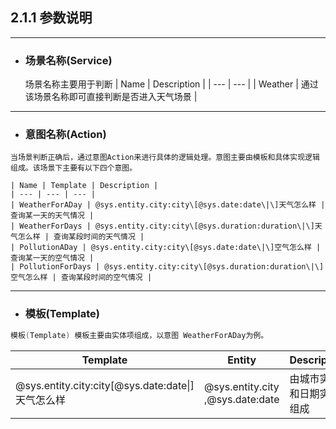 ## 2.1.1 参数说明

---

* ### 场景名称\(Service\)

  场景名称主要用于判断
  | Name | Description |
  | --- | --- |
  | Weather | 通过该场景名称即可直接判断是否进入天气场景 |


---

* ### 意图名称\(Action\)


```
当场景判断正确后，通过意图Action来进行具体的逻辑处理。意图主要由模板和具体实现逻辑组成。该场景下主要有以下四个意图。
```

```
| Name | Template | Description |
| --- | --- | --- |
| WeatherForADay | @sys.entity.city:city\[@sys.date:date\|\]天气怎么样 | 查询某一天的天气情况 |
| WeatherForDays | @sys.entity.city:city\[@sys.duration:duration\|\]天气怎么样 | 查询某段时间的天气情况 |
| PollutionADay | @sys.entity.city:city\[@sys.date:date\|\]空气怎么样 | 查询某一天的空气情况 |
| PollutionForDays | @sys.entity.city:city\[@sys.duration:duration\|\]空气怎么样 | 查询某段时间的空气情况 |
```

---

* ### 模板\(Template\)


```go
模板(Template) 模板主要由实体项组成，以意图 WeatherForADay为例。
```

| Template | Entity | Description |
| --- | --- | --- |
| @sys.entity.city:city\[@sys.date:date\|\]天气怎么样 | @sys.entity.city ,@sys.date:date | 由城市实体和日期实体组成 |

